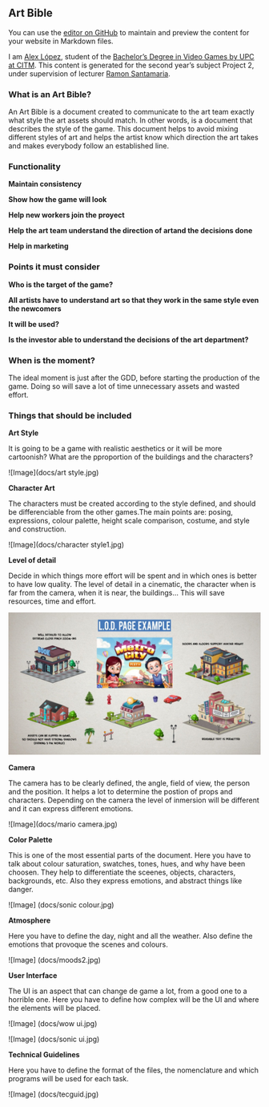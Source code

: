 ## Art Bible

You can use the [editor on GitHub](https://github.com/AlexLA99/Art-Bible/edit/master/README.md) to maintain and preview the content for your website in Markdown files.

I am [Alex López](https://github.com/AlexLA99), student of the [Bachelor’s Degree in Video Games by UPC at CITM](https://www.citm.upc.edu/ing/estudis/graus-videojocs/). This content is generated for the second year’s subject Project 2, under supervision of lecturer [Ramon Santamaria](https://github.com/raysan5).

### What is an Art Bible?

An Art Bible is a document created to communicate to the art team exactly what style the art assets should match. In other words, is a document that describes the style of the game. This document helps to avoid mixing different styles of art and helps the artist know which direction the art takes and makes everybody follow an established line.

### Functionality

**Maintain consistency**

**Show how the game will look**

**Help new workers join the proyect**

**Help the art team understand the direction of artand the decisions done**

**Help in marketing**

### Points it must consider

**Who is the target of the game?**

**All artists have to understand art so that they work in the same style even the newcomers**

**It will be used?**

**Is the investor able to understand the decisions of the art department?**

### When is the moment?

The ideal moment is just after the GDD, before starting the production of the game. Doing so will save a lot of time unnecessary assets and wasted effort.

### Things that should be included

**Art Style**

It is going to be a game with realistic aesthetics or it will be more cartoonish? What are the pproportion of the buildings and the characters?

![Image](docs/art style.jpg)


**Character Art**

The characters must be created according to the style defined, and should be differenciable from the other games.The main points are: posing, expressions, colour palette, height scale comparison, costume, and style and construction.

![Image](docs/character style1.jpg)


**Level of detail**

Decide in which things more effort will be spent and in which ones is better to have low quality. The level of detail in a cinematic, the character when is far from the camera, when it is near, the buildings... This will save resources, time and effort.

![Image](docs/lod.jpg)


**Camera**

The camera has to be clearly defined, the angle, field of view, the person and the position. It helps a lot to determine the postion of props and characters. Depending on the camera the level of inmersion will be different and it can express different emotions.

![Image](docs/mario camera.jpg)


**Color Palette**

This is one of the most essential parts of the document. Here you  have to talk about colour saturation, swatches, tones, hues, and why have been choosen. They help to differentiate the sceenes, objects, characters, backgrounds, etc. Also they express emotions, and abstract things like danger.

![Image] (docs/sonic colour.jpg)


**Atmosphere**

Here you have to define the day, night and all the weather. Also define the emotions that provoque the scenes and colours.

![Image] (docs/moods2.jpg)



**User Interface**

The UI is an aspect that can change de game a lot, from a good one to a horrible one. Here you have to define how complex will be the UI and where the elements will be placed.

![Image] (docs/wow ui.jpg)

![Image] (docs/sonic ui.jpg)


**Technical Guidelines**

Here you have to define the format of the files, the nomenclature and which programs will be used for each task.

![Image] (docs/tecguid.jpg)


